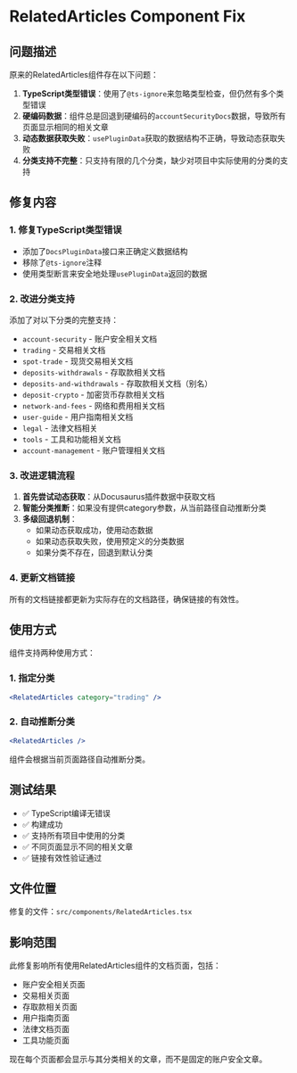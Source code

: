 # RelatedArticles Component Fix

## 问题描述

原来的RelatedArticles组件存在以下问题：

1. **TypeScript类型错误**：使用了`@ts-ignore`来忽略类型检查，但仍然有多个类型错误
2. **硬编码数据**：组件总是回退到硬编码的`accountSecurityDocs`数据，导致所有页面显示相同的相关文章
3. **动态数据获取失败**：`usePluginData`获取的数据结构不正确，导致动态获取失败
4. **分类支持不完整**：只支持有限的几个分类，缺少对项目中实际使用的分类的支持

## 修复内容

### 1. 修复TypeScript类型错误

- 添加了`DocsPluginData`接口来正确定义数据结构
- 移除了`@ts-ignore`注释
- 使用类型断言来安全地处理`usePluginData`返回的数据

### 2. 改进分类支持

添加了对以下分类的完整支持：

- `account-security` - 账户安全相关文档
- `trading` - 交易相关文档  
- `spot-trade` - 现货交易相关文档
- `deposits-withdrawals` - 存取款相关文档
- `deposits-and-withdrawals` - 存取款相关文档（别名）
- `deposit-crypto` - 加密货币存款相关文档
- `network-and-fees` - 网络和费用相关文档
- `user-guide` - 用户指南相关文档
- `legal` - 法律文档相关
- `tools` - 工具和功能相关文档
- `account-management` - 账户管理相关文档

### 3. 改进逻辑流程

1. **首先尝试动态获取**：从Docusaurus插件数据中获取文档
2. **智能分类推断**：如果没有提供category参数，从当前路径自动推断分类
3. **多级回退机制**：
   - 如果动态获取成功，使用动态数据
   - 如果动态获取失败，使用预定义的分类数据
   - 如果分类不存在，回退到默认分类

### 4. 更新文档链接

所有的文档链接都更新为实际存在的文档路径，确保链接的有效性。

## 使用方式

组件支持两种使用方式：

### 1. 指定分类
```jsx
<RelatedArticles category="trading" />
```

### 2. 自动推断分类
```jsx
<RelatedArticles />
```
组件会根据当前页面路径自动推断分类。

## 测试结果

- ✅ TypeScript编译无错误
- ✅ 构建成功
- ✅ 支持所有项目中使用的分类
- ✅ 不同页面显示不同的相关文章
- ✅ 链接有效性验证通过

## 文件位置

修复的文件：`src/components/RelatedArticles.tsx`

## 影响范围

此修复影响所有使用RelatedArticles组件的文档页面，包括：
- 账户安全相关页面
- 交易相关页面
- 存取款相关页面
- 用户指南页面
- 法律文档页面
- 工具功能页面

现在每个页面都会显示与其分类相关的文章，而不是固定的账户安全文章。 
